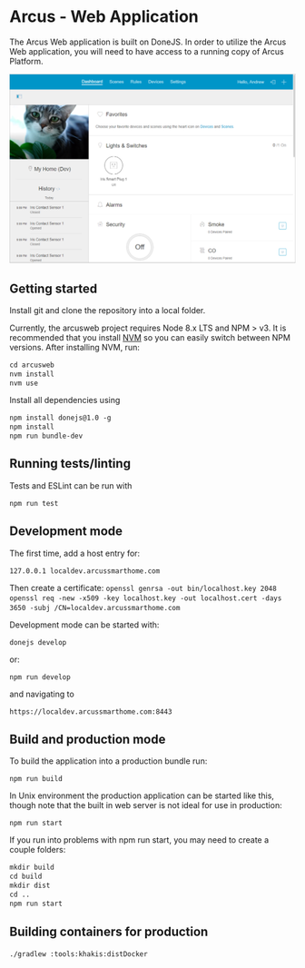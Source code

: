 # Arcus - Web Application

The Arcus Web application is built on DoneJS. In order to utilize the Arcus Web application, you will need to have access to a running copy of Arcus Platform. 

![Arcus Screenshot on Arcus Web Dashboard](docs/screenshot.png)

## Getting started

Install git and clone the repository into a local folder.

Currently, the arcusweb project requires Node 8.x LTS and NPM > v3. It is recommended that you install [NVM](https://github.com/creationix/nvm) so you can easily switch between NPM versions. After installing NVM, run:

```
cd arcusweb
nvm install
nvm use
```

Install all dependencies using

```
npm install donejs@1.0 -g
npm install
npm run bundle-dev
```

## Running tests/linting

Tests and ESLint can be run with

```
npm run test
```

## Development mode

The first time, add a host entry for:

```
127.0.0.1 localdev.arcussmarthome.com
```

Then create a certificate:
`openssl genrsa -out bin/localhost.key 2048`
`openssl req -new -x509 -key localhost.key -out localhost.cert -days 3650 -subj /CN=localdev.arcussmarthome.com`

Development mode can be started with:

```
donejs develop
```
or:
```
npm run develop
```

and navigating to

```
https://localdev.arcussmarthome.com:8443
```

## Build and production mode

To build the application into a production bundle run:

```
npm run build
```

In Unix environment the production application can be started like this, though note that the built in web server is not ideal for use in production:

```
npm run start
```

If you run into problems with npm run start, you may need to create a couple folders:
```
mkdir build
cd build
mkdir dist
cd ..
npm run start
```

## Building containers for production

`./gradlew :tools:khakis:distDocker`
